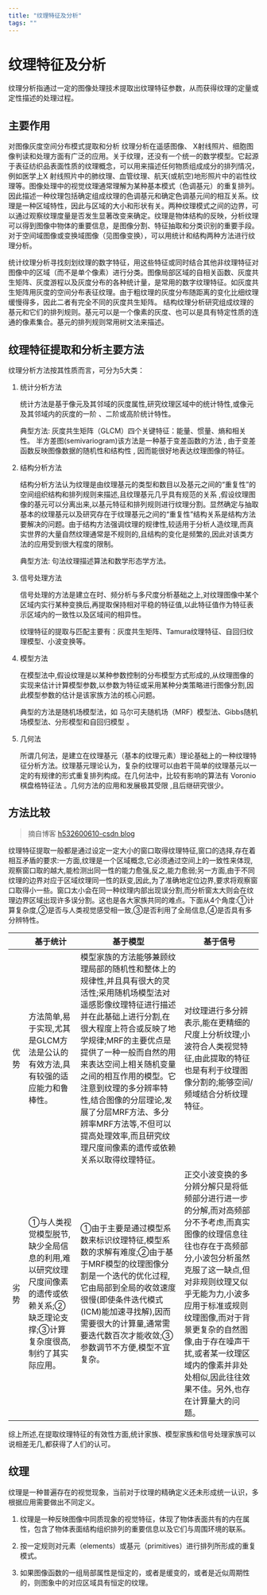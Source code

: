 ```yaml
---
title: "纹理特征及分析"
tags: ""
---
```


# 纹理特征及分析

纹理分析指通过一定的图像处理技术提取出纹理特征参数，从而获得纹理的定量或定性描述的处理过程。

## 主要作用

对图像灰度空间分布模式提取和分析
纹理分析在遥感图像、 X射线照片、细胞图像判读和处理方面有广泛的应用。关于纹理，还没有一个统一的数学模型。它起源于表征纺织品表面性质的纹理概念，可以用来描述任何物质组成成分的排列情况，例如医学上X 射线照片中的肺纹理、血管纹理、航天(或航空)地形照片中的岩性纹理等。图像处理中的视觉纹理通常理解为某种基本模式（色调基元）的重复排列。因此描述一种纹理包括确定组成纹理的色调基元和确定色调基元间的相互关系。纹理是一种区域特性，因此与区域的大小和形状有关。两种纹理模式之间的边界，可以通过观察纹理度量是否发生显著改变来确定。纹理是物体结构的反映，分析纹理可以得到图像中物体的重要信息，是图像分割、特征抽取和分类识别的重要手段。对于空间域图像或变换域图像（见图像变换），可以用统计和结构两种方法进行纹理分析。

统计纹理分析寻找刻划纹理的数字特征，用这些特征或同时结合其他非纹理特征对图像中的区域（而不是单个像素）进行分类。图像局部区域的自相关函数、灰度共生矩阵、灰度游程以及灰度分布的各种统计量，是常用的数字纹理特征。如灰度共生矩阵用灰度的空间分布表征纹理。由于粗纹理的灰度分布随距离的变化比细纹理缓慢得多，因此二者有完全不同的灰度共生矩阵。
结构纹理分析研究组成纹理的基元和它们的排列规则。基元可以是一个像素的灰度、也可以是具有特定性质的连通的像素集合。基元的排列规则常用树文法来描述。

## 纹理特征提取和分析主要方法

纹理分析方法按其性质而言，可分为5大类：

1.  统计分析方法

    统计方法是基于像元及其邻域的灰度属性,研究纹理区域中的统计特性,或像元及其邻域内的灰度的一阶 、二阶或高阶统计特性。

    典型方法: 
    灰度共生矩阵（GLCM）四个关键特征：能量、惯量、熵和相关性。
    半方差图(semivariogram)该方法是一种基于变差函数的方法 , 由于变差函数反映图像数据的随机性和结构性 , 因而能很好地表达纹理图像的特征。

2.  结构分析方法

    结构分析方法认为纹理是由纹理基元的类型和数目以及基元之间的“重复性”的空间组织结构和排列规则来描述,且纹理基元几乎具有规范的关系 ,假设纹理图像的基元可以分离出来,以基元特征和排列规则进行纹理分割。显然确定与抽取基本的纹理基元以及研究存在于纹理基元之间的“重复性”结构关系是结构方法要解决的问题。由于结构方法强调纹理的规律性,较适用于分析人造纹理,而真实世界的大量自然纹理通常是不规则的,且结构的变化是频繁的,因此对该类方法的应用受到很大程度的限制。

    典型方法: 句法纹理描述算法和数学形态学方法。

3.  信号处理方法

      信号处理的方法是建立在时、频分析与多尺度分析基础之上,对纹理图像中某个区域内实行某种变换后,再提取保持相对平稳的特征值,以此特征值作为特征表示区域内的一致性以及区域间的相异性。

      纹理特征的提取与匹配主要有：灰度共生矩阵、Tamura纹理特征、自回归纹理模型、小波变换等。
      

4.  模型方法

    在模型法中,假设纹理是以某种参数控制的分布模型方式形成的,从纹理图像的实现来估计计算模型参数,以参数为特征或采用某种分类策略进行图像分割,因此模型参数的估计是该家族方法的核心问题。

      典型的方法是随机场模型法，如 马尔可夫随机场（MRF）模型法、Gibbs随机场模型法、分形模型和自回归模型 。

5.  几何法

    所谓几何法，是建立在纹理基元（基本的纹理元素）理论基础上的一种纹理特征分析方法。纹理基元理论认为，复杂的纹理可以由若干简单的纹理基元以一定的有规律的形式重复排列构成。在几何法中，比较有影响的算法有 Voronio棋盘格特征法 。几何方法的应用和发展极其受限 ,且后继研究很少。

## 方法比较

> 摘自博客 [h532600610-csdn blog](https://blog.csdn.net/rainjoe9/article/details/80612378)

 纹理特征提取一般都是通过设定一定大小的窗口取得纹理特征,窗口的选择,存在着相互矛盾的要求:一方面,纹理是一个区域概念,它必须通过空间上的一致性来体现,观察窗口取的越大,能检测出同一性的能力愈强,反之,能力愈弱;另一方面,由于不同纹理的边界对应于区域纹理同一性的跃变,因此,为了准确地定位边界,要求将观察窗口取得小一些。窗口太小会在同一种纹理内部出现误分割,而分析窗太大则会在纹理边界区域出现许多误分割。这也是各大家族共同的难点。下面从4个角度:①计算复杂度,②是否与人类视觉感受相一致,③是否利用了全局信息,④是否具有多分辨特性。

|    | 基于统计                                                                | 基于模型                                                                                                                                                                                                                     | 基于信号                                                                                                                                                                        |
| -- | ------------------------------------------------------------------- | ------------------------------------------------------------------------------------------------------------------------------------------------------------------------------------------------------------------------ | --------------------------------------------------------------------------------------------------------------------------------------------------------------------------- |
| 优势 | 方法简单,易于实现,尤其是GLCM方法是公认的有效方法,具有较强的适应能力和鲁棒性。                          | 模型家族的方法能够兼顾纹理局部的随机性和整体上的规律性,并且具有很大的灵活性;采用随机场模型法对遥感影像纹理特征进行描述并在此基础上进行分割,在很大程度上符合或反映了地学规律;MRF的主要优点是提供了一种一般而自然的用来表达空间上相关随机变量之间的相互作用的模型。它注意到纹理的多分辨率特性,结合图像的分层理论,发展了分层MRF方法、多分辨率MRF方法等,不但可以提高处理效率,而且研究纹理尺度间像素的遗传或依赖关系以取得纹理特征。 | 对纹理进行多分辨表示,能在更精细的尺度上分析纹理;小波符合人类视觉特征,由此提取的特征也是有利于纹理图像分割的;能够空间/频域结合分析纹理特征。                                                                                                    |
| 劣势 | ①与人类视觉模型脱节,缺少全局信息的利用,难以研究纹理尺度间像素的遗传或依赖关系;②缺乏理论支撑;③计算复杂度很高,制约了其实际应用。 | ①由于主要是通过模型系数来标识纹理特征,模型系数的求解有难度;②由于基于MRF模型的纹理图像分割是一个迭代的优化过程,它由局部到全局的收敛速度很慢(即使条件迭代模式(ICM)能加速寻找解),因而需要很大的计算量,通常需要迭代数百次才能收敛;③参数调节不方便,模型不宜复杂。                                                                                 | 正交小波变换的多分辨分解只是将低频部分进行进一步的分解,而对高频部分不予考虑,而真实图像的纹理信息往往也存在于高频部分,小波包分析虽然克服了这一缺点,但对非规则纹理又似乎无能为力,小波多应用于标准或规则纹理图像,而对于背景更复杂的自然图像,由于存在噪声干扰,或者某一纹理区域内的像素并非处处相似,因此往往效果不佳。另外,也存在计算量大的问题。 |

综上所述,在提取纹理特征的有效性方面,统计家族、模型家族和信号处理家族可以说相差无几,都获得了人们的认可。

## 纹理

纹理是一种普遍存在的视觉现象，当前对于纹理的精确定义还未形成统一认识，多根据应用需要做出不同定义。

1.  纹理是一种反映图像中同质现象的视觉特征，体现了物体表面共有的内在属性，包含了物体表面结构组织排列的重要信息以及它们与周围环境的联系。

2.  按一定规则对元素（elements）或基元（primitives）进行排列所形成的重复模式。

3.  如果图像函数的一组局部属性是恒定的，或者是缓变的，或者是近似周期性的，则图象中的对应区域具有恒定的纹理。
